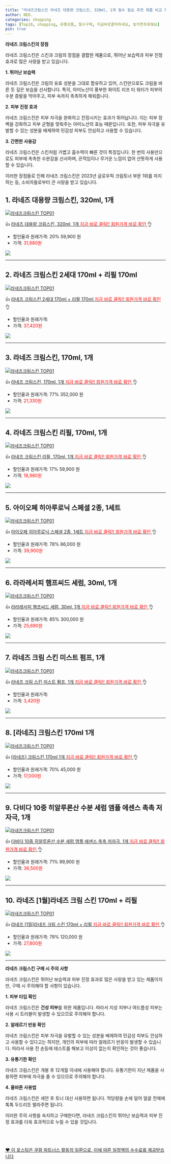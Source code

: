 ```yaml
---
title: "라네즈크림스킨 라네즈 대용량 크림스킨, 320ml, 1개 필수 필요 추천 제품 비교 최저 가격 비교 장점 구매 후기 구매평"
author: NEO.
categories: shopping
tags: [Top10, shopping, 유행상품, 필수구매, 지금바로클릭하세요, 놓치면후회해요]
pin: true
---
```

**라네즈 크림스킨의 장점**

라네즈 크림스킨은 스킨과 크림의 장점을 결합한 제품으로, 뛰어난 보습력과 피부 진정 효과로 많은 사랑을 받고 있습니다.

**1. 뛰어난 보습력**

라네즈 크림스킨은 크림의 유효 성분을 그대로 함유하고 있어, 스킨만으로도 크림을 바른 듯 깊은 보습을 선사합니다. 특히, 아미노산이 풍부한 화이트 리프 티 워터가 피부의 수분 증발을 막아주고, 피부 속까지 촉촉하게 채워줍니다.

**2. 피부 진정 효과**

라네즈 크림스킨은 피부 자극을 완화하고 진정시키는 효과가 뛰어납니다. 이는 피부 장벽을 강화하고 피부 균형을 맞춰주는 아미노산의 효능 때문입니다. 또한, 피부 자극을 유발할 수 있는 성분을 배제하여 민감성 피부도 안심하고 사용할 수 있습니다.

**3. 간편한 사용감**

라네즈 크림스킨은 스킨처럼 가볍고 흡수력이 빠른 것이 특징입니다. 한 번의 사용만으로도 피부에 촉촉한 수분감을 선사하며, 끈적임이나 무거운 느낌이 없어 산뜻하게 사용할 수 있습니다.

이러한 장점들로 인해 라네즈 크림스킨은 2023년 글로우픽 크림토너 부문 1위를 차지하는 등, 소비자들로부터 큰 사랑을 받고 있습니다.

   

## 1. 라네즈 대용량 크림스킨, 320ml, 1개

[![라네즈크림스킨 TOP01](https://thumbnail9.coupangcdn.com/thumbnails/remote/490x490ex/image/retail/images/1748389849131677-0939f511-a96d-416a-b8f9-ee9ab3a0fe08.jpg)](https://link.coupang.com/re/AFFSDP?lptag=AF3617701&subid=GithubCoopas&pageKey=7184263215&traceid=V0-153&itemId=19646451730&vendorItemId=86752544083)


👍 [라네즈 대용량 크림스킨, 320ml, 1개 <font color=red> 지금 바로 클릭!! 회원가격 바로 확인 </font> ](https://link.coupang.com/re/AFFSDP?lptag=AF3617701&subid=GithubCoopas&pageKey=7184263215&traceid=V0-153&itemId=19646451730&vendorItemId=86752544083) 👌 


- 할인율과 원래가격: 20%  59,900   원
- 가격: <span style='color:red'>31,680원</span>

[![](/discount_price.png)](https://link.coupang.com/re/AFFSDP?lptag=AF3617701&subid=GithubCoopas&pageKey=7184263215&traceid=V0-153&itemId=19646451730&vendorItemId=86752544083)

---


   

## 2. 라네즈 크림스킨 2세대 170ml + 리필 170ml

[![라네즈크림스킨 TOP01](https://thumbnail7.coupangcdn.com/thumbnails/remote/490x490ex/image/vendor_inventory/3b40/026272c2b7c4681b2ad71ca5be8a8f9cc7830422201d7ff770b450a6e3fd.jpg)](https://link.coupang.com/re/AFFSDP?lptag=AF3617701&subid=GithubCoopas&pageKey=7676486552&traceid=V0-153&itemId=20492808868&vendorItemId=87571396210)


👍 [라네즈 크림스킨 2세대 170ml + 리필 170ml <font color=red> 지금 바로 클릭!! 회원가격 바로 확인 </font> ](https://link.coupang.com/re/AFFSDP?lptag=AF3617701&subid=GithubCoopas&pageKey=7676486552&traceid=V0-153&itemId=20492808868&vendorItemId=87571396210) 👌 


- 할인율과 원래가격: 
- 가격: <span style='color:red'>37,420원</span>

[![](/discount_price.png)](https://link.coupang.com/re/AFFSDP?lptag=AF3617701&subid=GithubCoopas&pageKey=7676486552&traceid=V0-153&itemId=20492808868&vendorItemId=87571396210)

---


   

## 3. 라네즈 크림스킨, 170ml, 1개

[![라네즈크림스킨 TOP01](https://thumbnail6.coupangcdn.com/thumbnails/remote/490x490ex/image/rs_quotation_api/a4ibu6mi/2b672b463d754da486442179e5e209a8.jpg)](https://link.coupang.com/re/AFFSDP?lptag=AF3617701&subid=GithubCoopas&pageKey=7184263215&traceid=V0-153&itemId=18124818635&vendorItemId=87501162070)


👍 [라네즈 크림스킨, 170ml, 1개 <font color=red> 지금 바로 클릭!! 회원가격 바로 확인 </font> ](https://link.coupang.com/re/AFFSDP?lptag=AF3617701&subid=GithubCoopas&pageKey=7184263215&traceid=V0-153&itemId=18124818635&vendorItemId=87501162070) 👌 


- 할인율과 원래가격: 77%  352,000   원
- 가격: <span style='color:red'>21,330원</span>

[![](/discount_price.png)](https://link.coupang.com/re/AFFSDP?lptag=AF3617701&subid=GithubCoopas&pageKey=7184263215&traceid=V0-153&itemId=18124818635&vendorItemId=87501162070)

---


   

## 4. 라네즈 크림스킨 리필, 170ml, 1개

[![라네즈크림스킨 TOP01](https://thumbnail8.coupangcdn.com/thumbnails/remote/490x490ex/image/retail/images/2023/03/08/20/6/c98fd32c-6ef9-48be-8d72-8acc197be167.jpg)](https://link.coupang.com/re/AFFSDP?lptag=AF3617701&subid=GithubCoopas&pageKey=7184272798&traceid=V0-153&itemId=18124851681&vendorItemId=85275820645)


👍 [라네즈 크림스킨 리필, 170ml, 1개 <font color=red> 지금 바로 클릭!! 회원가격 바로 확인 </font> ](https://link.coupang.com/re/AFFSDP?lptag=AF3617701&subid=GithubCoopas&pageKey=7184272798&traceid=V0-153&itemId=18124851681&vendorItemId=85275820645) 👌 


- 할인율과 원래가격: 17%  59,900   원
- 가격: <span style='color:red'>18,980원</span>

[![](/discount_price.png)](https://link.coupang.com/re/AFFSDP?lptag=AF3617701&subid=GithubCoopas&pageKey=7184272798&traceid=V0-153&itemId=18124851681&vendorItemId=85275820645)

---


   

## 5. 아이오페 히아루로닉 스페셜 2종, 1세트

[![라네즈크림스킨 TOP01](https://thumbnail6.coupangcdn.com/thumbnails/remote/490x490ex/image/retail/images/1331030431878636-da13b664-b539-4ed3-a7cb-f8afd11cffbe.jpg)](https://link.coupang.com/re/AFFSDP?lptag=AF3617701&subid=GithubCoopas&pageKey=7043952238&traceid=V0-153&itemId=17428099254&vendorItemId=76171449985)


👍 [아이오페 히아루로닉 스페셜 2종, 1세트 <font color=red> 지금 바로 클릭!! 회원가격 바로 확인 </font> ](https://link.coupang.com/re/AFFSDP?lptag=AF3617701&subid=GithubCoopas&pageKey=7043952238&traceid=V0-153&itemId=17428099254&vendorItemId=76171449985) 👌 


- 할인율과 원래가격: 78%  86,000   원
- 가격: <span style='color:red'>39,900원</span>

[![](/discount_price.png)](https://link.coupang.com/re/AFFSDP?lptag=AF3617701&subid=GithubCoopas&pageKey=7043952238&traceid=V0-153&itemId=17428099254&vendorItemId=76171449985)

---


   

## 6. 라라레서피 햄프씨드 세럼, 30ml, 1개

[![라네즈크림스킨 TOP01](https://thumbnail9.coupangcdn.com/thumbnails/remote/490x490ex/image/vendor_inventory/0c9c/968fe220712014da12822e3bf37798897068cefe3d9c471081080005515c.jpg)](https://link.coupang.com/re/AFFSDP?lptag=AF3617701&subid=GithubCoopas&pageKey=5988421428&traceid=V0-153&itemId=10805343545&vendorItemId=78085572791)


👍 [라라레서피 햄프씨드 세럼, 30ml, 1개 <font color=red> 지금 바로 클릭!! 회원가격 바로 확인 </font> ](https://link.coupang.com/re/AFFSDP?lptag=AF3617701&subid=GithubCoopas&pageKey=5988421428&traceid=V0-153&itemId=10805343545&vendorItemId=78085572791) 👌 


- 할인율과 원래가격: 85%  300,000   원
- 가격: <span style='color:red'>25,690원</span>

[![](/discount_price.png)](https://link.coupang.com/re/AFFSDP?lptag=AF3617701&subid=GithubCoopas&pageKey=5988421428&traceid=V0-153&itemId=10805343545&vendorItemId=78085572791)

---


   

## 7. 라네즈 크림 스킨 미스트 펌프, 1개

[![라네즈크림스킨 TOP01](https://thumbnail10.coupangcdn.com/thumbnails/remote/490x490ex/image/retail/images/2023/05/09/18/4/76cea5b9-c4cc-4362-bd84-397e70d584b3.jpg)](https://link.coupang.com/re/AFFSDP?lptag=AF3617701&subid=GithubCoopas&pageKey=7323283373&traceid=V0-153&itemId=18786982401&vendorItemId=85918214572)


👍 [라네즈 크림 스킨 미스트 펌프, 1개 <font color=red> 지금 바로 클릭!! 회원가격 바로 확인 </font> ](https://link.coupang.com/re/AFFSDP?lptag=AF3617701&subid=GithubCoopas&pageKey=7323283373&traceid=V0-153&itemId=18786982401&vendorItemId=85918214572) 👌 


- 할인율과 원래가격: 
- 가격: <span style='color:red'>3,420원</span>

[![](/discount_price.png)](https://link.coupang.com/re/AFFSDP?lptag=AF3617701&subid=GithubCoopas&pageKey=7323283373&traceid=V0-153&itemId=18786982401&vendorItemId=85918214572)

---


   

## 8. [라네즈] 크림스킨 170ml 1개

[![라네즈크림스킨 TOP01](https://thumbnail6.coupangcdn.com/thumbnails/remote/490x490ex/image/vendor_inventory/8e9d/eda3e8fb68755cd1cdd6d0b5da1ed0abdfd83e32899056809a002ed4e7a7.jpg)](https://link.coupang.com/re/AFFSDP?lptag=AF3617701&subid=GithubCoopas&pageKey=7600355582&traceid=V0-153&itemId=20103912723&vendorItemId=87802859239)


👍 [[라네즈] 크림스킨 170ml 1개 <font color=red> 지금 바로 클릭!! 회원가격 바로 확인 </font> ](https://link.coupang.com/re/AFFSDP?lptag=AF3617701&subid=GithubCoopas&pageKey=7600355582&traceid=V0-153&itemId=20103912723&vendorItemId=87802859239) 👌 


- 할인율과 원래가격: 70%  45,000   원
- 가격: <span style='color:red'>17,000원</span>

[![](/discount_price.png)](https://link.coupang.com/re/AFFSDP?lptag=AF3617701&subid=GithubCoopas&pageKey=7600355582&traceid=V0-153&itemId=20103912723&vendorItemId=87802859239)

---


   

## 9. 다비다 10중 히알루론산 수분 세럼 앰플 에센스 촉촉 저자극, 1개

[![라네즈크림스킨 TOP01](https://thumbnail8.coupangcdn.com/thumbnails/remote/490x490ex/image/vendor_inventory/4de8/2fe2f37a379bb620021dad075a3b6b9915a28079409029c18861eb789c53.jpg)](https://link.coupang.com/re/AFFSDP?lptag=AF3617701&subid=GithubCoopas&pageKey=7698976180&traceid=V0-153&itemId=20607978915&vendorItemId=81680268706)


👍 [다비다 10중 히알루론산 수분 세럼 앰플 에센스 촉촉 저자극, 1개 <font color=red> 지금 바로 클릭!! 회원가격 바로 확인 </font> ](https://link.coupang.com/re/AFFSDP?lptag=AF3617701&subid=GithubCoopas&pageKey=7698976180&traceid=V0-153&itemId=20607978915&vendorItemId=81680268706) 👌 


- 할인율과 원래가격: 71%  99,900   원
- 가격: <span style='color:red'>36,500원</span>

[![](/discount_price.png)](https://link.coupang.com/re/AFFSDP?lptag=AF3617701&subid=GithubCoopas&pageKey=7698976180&traceid=V0-153&itemId=20607978915&vendorItemId=81680268706)

---


   

## 10. 라네즈 [1월]라네즈 크림 스킨 170ml + 리필

[![라네즈크림스킨 TOP01](https://thumbnail9.coupangcdn.com/thumbnails/remote/490x490ex/image/vendor_inventory/6ed4/c4b8f3ac651e7089227f28df9c3da17d7e6f67e9afa9f2e6f6d9bd222a23.jpg)](https://link.coupang.com/re/AFFSDP?lptag=AF3617701&subid=GithubCoopas&pageKey=7103379158&traceid=V0-153&itemId=17736592565&vendorItemId=87797485785)


👍 [라네즈 [1월]라네즈 크림 스킨 170ml + 리필 <font color=red> 지금 바로 클릭!! 회원가격 바로 확인 </font> ](https://link.coupang.com/re/AFFSDP?lptag=AF3617701&subid=GithubCoopas&pageKey=7103379158&traceid=V0-153&itemId=17736592565&vendorItemId=87797485785) 👌 


- 할인율과 원래가격: 79%  120,000   원
- 가격: <span style='color:red'>27,800원</span>

[![](/discount_price.png)](https://link.coupang.com/re/AFFSDP?lptag=AF3617701&subid=GithubCoopas&pageKey=7103379158&traceid=V0-153&itemId=17736592565&vendorItemId=87797485785)

---
**라네즈 크림스킨 구매 시 주의 사항**

라네즈 크림스킨은 뛰어난 보습력과 피부 진정 효과로 많은 사랑을 받고 있는 제품이지만, 구매 시 주의해야 할 사항이 있습니다.

**1. 피부 타입 확인**

라네즈 크림스킨은 **건성 피부**를 위한 제품입니다. 따라서 지성 피부나 여드름성 피부는 사용 시 트러블이 발생할 수 있으므로 주의해야 합니다.

**2. 알레르기 반응 확인**

라네즈 크림스킨은 피부 자극을 유발할 수 있는 성분을 배제하여 민감성 피부도 안심하고 사용할 수 있다고는 하지만, 개인의 피부에 따라 알레르기 반응이 발생할 수 있습니다. 따라서 사용 전 손등에 테스트를 해보고 이상이 없는지 확인하는 것이 좋습니다.

**3. 유통기한 확인**

라네즈 크림스킨은 개봉 후 12개월 이내에 사용해야 합니다. 유통기한이 지난 제품을 사용하면 피부에 자극을 줄 수 있으므로 주의해야 합니다.

**4. 올바른 사용법**

라네즈 크림스킨은 세안 후 토너 대신 사용하면 됩니다. 적당량을 손에 덜어 얼굴 전체에 톡톡 두드리듯 발라주면 됩니다.

이러한 주의 사항을 숙지하고 구매한다면, 라네즈 크림스킨의 뛰어난 보습력과 피부 진정 효과를 더욱 효과적으로 누릴 수 있을 것입니다.<br><br><br><br><br> [ ❤  이 포스팅은 쿠팡 파트너스 활동의 일환으로, 이에 따른 일정액의 수수료를 제공받습니다](https://link.coupang.com/a/bcEFyh)